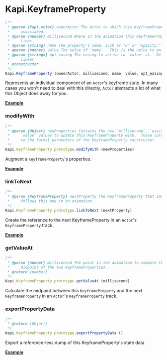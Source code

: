 # Kapi.KeyframeProperty

````javascript
/**
 * @param {Kapi.Actor} ownerActor The Actor to which this KeyframeProperty is
 *     associated.
 * @param {number} millisecond Where in the animation this KeyframeProperty
 *     lives.
 * @param {string} name The property's name, such as "x" or "opacity."
 * @param {number} value The value of `name`.  This is the value to animate to.
 * @param {string=} opt_easing The easing to arrive to `value` at.  Defaults to
 *     linear.
 * @constructor
 */
Kapi.KeyframeProperty (ownerActor, millisecond, name, value, opt_easing)
````
Represents an individual component of an `Actor`'s keyframe state.  In many
cases you won't need to deal with this directly, `Actor` abstracts a lot of
what this Object does away for you.

__[Example](examples/keyprop.html)__


### modifyWith

````javascript
/**
 * @param {Object} newProperties Contains the new `millisecond`, `easing`, or
 *     `value` values to update this KeyframeProperty with.  These correspond
 *     to the formal parameters of the KeyframeProperty constructor.
 */
Kapi.KeyframeProperty.prototype.modifyWith (newProperties)
````

Augment a `KeyframeProperty`'s properties.

__[Example](examples/keyprop_modify_with.html)__


### linkToNext

````javascript
/**
 * @param {KeyframeProperty} nextProperty The KeyframeProperty that immediately
 *     follows this one in an animation.
 */
Kapi.KeyframeProperty.prototype.linkToNext (nextProperty)
````

Create the reference to the next KeyframeProperty in an `Actor`'s
`KeyframeProperty` track.

__[Example](examples/keyprop_link_to_next.html)__


### getValueAt

````javascript
/**
 * @param {number} millisecond The point in the animation to compute the
 *     midpoint of the two KeyframeProperties.
 * @return {number}
 */
Kapi.KeyframeProperty.prototype.getValueAt (millisecond)
````

Calculate the midpoint between this `KeyframeProperty` and the next
`KeyframeProperty` in an `Actor`'s `KeyframeProperty` track.


### exportPropertyData

````javascript
/**
 * @return {Object}
 */
Kapi.KeyframeProperty.prototype.exportPropertyData ()
````

Export a reference-less dump of this KeyframeProperty's state data.

__[Example](examples/keyprop_export_property_data.html)__
